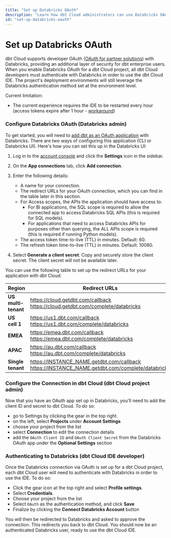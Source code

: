 ```yaml
---
title: "Set up Databricks OAuth"
description: "Learn how dbt Cloud administrators can use Databricks OAuth to control access in a dbt Cloud account."
id: "set-up-databricks-oauth"
---
```


# Set up Databricks OAuth <Lifecycle status="enterprise" />

dbt Cloud supports developer OAuth ([OAuth for partner solutions](https://docs.databricks.com/en/integrations/manage-oauth.html)) with Databricks, providing an additional layer of security for dbt enterprise users. When you enable Databricks OAuth for a dbt Cloud project, all dbt Cloud developers must authenticate with Databricks in order to use the dbt Cloud IDE. The project's deployment environments will still leverage the Databricks authentication method set at the environment level.


Current limitation:
- The current experience requires the IDE to be restarted every hour (access tokens expire after 1 hour - [workaround](https://docs.databricks.com/en/integrations/manage-oauth.html#override-the-default-token-lifetime-policy-for-dbt-core-power-bi-or-tableau-desktop))
 

### Configure Databricks OAuth (Databricks admin)

To get started, you will need to [add dbt as an OAuth application](https://docs.databricks.com/en/integrations/configure-oauth-dbt.html) with Databricks. There are two ways of configuring this application (CLI or Databricks UI). Here's how you can set this up in the Databricks UI:

1. Log in to the [account console](https://accounts.cloud.databricks.com/?_ga=2.255771976.118201544.1712797799-1002575874.1704693634) and click the **Settings** icon in the sidebar.

2. On the **App connections** tab, click **Add connection**.

3. Enter the following details:
   - A name for your connection.
   - The redirect URLs for your OAuth connection, which you can find in the table later in this section.
   - For Access scopes, the APIs the application should have access to:
      - For BI applications, the SQL scope is required to allow the connected app to access Databricks SQL APIs (this is required for SQL models).
      - For applications that need to access Databricks APIs for purposes other than querying, the ALL APIs scope is required (this is required if running Python models).
   - The access token time-to-live (TTL) in minutes. Default: 60.
   - The refresh token time-to-live (TTL) in minutes. Default: 10080.
4. Select **Generate a client secret**. Copy and securely store the client secret. The client secret will not be available later.

You can use the following table to set up the redirect URLs for your application with dbt Cloud:

| Region | Redirect URLs |
| ------ | ----- |
| **US multi-tenant** | https://cloud.getdbt.com/callback <br /> https://cloud.getdbt.com/complete/databricks |
| **US cell 1** | https://us1.dbt.com/callback <br /> https://us1.dbt.com/complete/databricks |
| **EMEA** | https://emea.dbt.com/callback <br /> https://emea.dbt.com/complete/databricks |
| **APAC** | https://au.dbt.com/callback <br /> https://au.dbt.com/complete/databricks |
| **Single tenant** | https://INSTANCE_NAME.getdbt.com/callback <br /> https://INSTANCE_NAME.getdbt.com/complete/databricks


### Configure the Connection in dbt Cloud (dbt Cloud project admin)

Now that you have an OAuth app set up in Databricks, you'll need to add the client ID and secret to dbt Cloud. To do so:
 - go to Settings by clicking the gear in the top right.
 - on the left, select **Projects** under **Account Settings**
 - choose your project from the list
 - select **Connection** to edit the connection details
 - add the `OAuth Client ID` and `OAuth Client Secret` from the Databricks OAuth app under the **Optional Settings** section

<Lightbox src="/img/docs/dbt-cloud/using-dbt-cloud/dbt-cloud-enterprise/DBX-auth/dbt-databricks-oauth.png" title="Adding Databricks OAuth application client ID and secret to dbt Cloud" />

### Authenticating to Databricks (dbt Cloud IDE developer)

Once the Databricks connection via OAuth is set up for a dbt Cloud project, each dbt Cloud user will need to authenticate with Databricks in order to use the IDE. To do so:

- Click the gear icon at the top right and select **Profile settings**.
- Select **Credentials**.
- Choose your project from the list
- Select `OAuth` as the authentication method, and click **Save**
- Finalize by clicking the **Connect Databricks Account** button

<Lightbox src="/img/docs/dbt-cloud/using-dbt-cloud/dbt-cloud-enterprise/DBX-auth/dbt-databricks-oauth-user.png" title="Connecting to Databricks from an IDE user profile" />

You will then be redirected to Databricks and asked to approve the connection. This redirects you back to dbt Cloud. You should now be an authenticated Databricks user, ready to use the dbt Cloud IDE.
